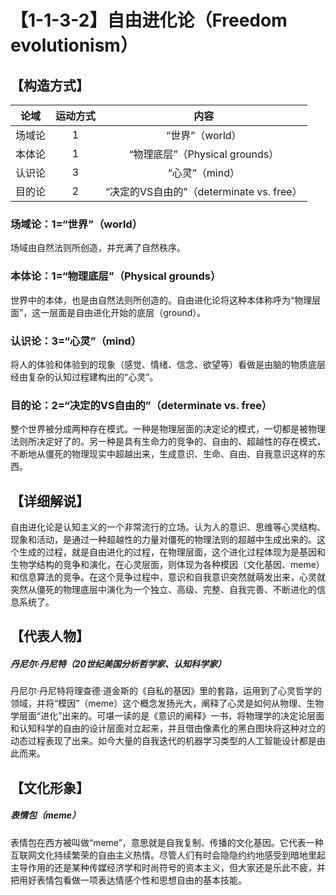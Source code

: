 # 【1-1-3-2】自由进化论（Freedom evolutionism）
## 【构造方式】
| 论域 | 运动方式           | 内容 |
|:----:|:----------------:|:----:|
| 场域论   | 1|  “世界”（world）  |
| 本体论   | 1| “物理底层”（Physical grounds）   |
| 认识论   |3 |  “心灵”（mind）  |
| 目的论   |2 |  “决定的VS自由的”（determinate vs. free）  |

### 场域论：1=“世界”（world）
场域由自然法则所创造，并充满了自然秩序。
### 本体论：1=“物理底层”（Physical grounds）
世界中的本体，也是由自然法则所创造的。自由进化论将这种本体称呼为“物理层面”，这一层面是自由进化开始的底层（ground）。
### 认识论：3=“心灵”（mind）
将人的体验和体验到的现象（感觉、情绪、信念、欲望等）看做是由脑的物质底层经由复杂的认知过程建构出的“心灵”。
### 目的论：2=“决定的VS自由的”（determinate vs. free）
整个世界被分成两种存在模式。一种是物理层面的决定论的模式，一切都是被物理法则所决定好了的。另一种是具有生命力的竞争的、自由的、超越性的存在模式，不断地从僵死的物理现实中超越出来，生成意识、生命、自由、自我意识这样的东西。

## 【详细解说】
自由进化论是认知主义的一个非常流行的立场。认为人的意识、思维等心灵结构、现象和活动，是通过一种超越性的力量对僵死的物理法则的超越中生成出来的。这个生成的过程，就是自由进化的过程，在物理层面，这个进化过程体现为是基因和生物学结构的竞争和演化，在心灵层面，则体现为各种模因（文化基因、meme）和信息算法的竞争。在这个竞争过程中，意识和自我意识突然就萌发出来，心灵就突然从僵死的物理底层中演化为一个独立、高级、完整、自我完善、不断进化的信息系统了。

## 【代表人物】
##### 丹尼尔·丹尼特（20世纪美国分析哲学家、认知科学家）
丹尼尔·丹尼特将理查德·道金斯的《自私的基因》里的套路，运用到了心灵哲学的领域，并将“模因”（meme）这个概念发扬光大，阐释了心灵是如何从物理、生物学层面“进化”出来的。可堪一读的是《意识的阐释》一书，将物理学的决定论层面和认知科学的自由的设计层面对立起来，并且借由像素化的黑白图块将这种对立的动态过程表现了出来。如今大量的自我迭代的机器学习类型的人工智能设计都是由此而来。

## 【文化形象】
##### 表情包（meme）
表情包在西方被叫做“meme”，意思就是自我复制、传播的文化基因。它代表一种互联网文化持续繁荣的自由主义热情。尽管人们有时会隐隐约约地感受到暗地里起主导作用的还是某种传媒经济学和时尚符号的资本主义，但大家还是乐此不疲，并把用好表情包看做一项表达情感个性和思想自由的基本技能。
